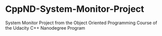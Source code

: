 # CppND-System-Monitor-Project
System Monitor Project from the Object Oriented Programming Course of the Udacity C++ Nanodegree Program

